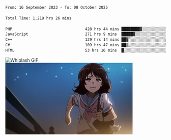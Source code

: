 


  
 
 <!--START_SECTION:waka-->

```txt
From: 16 September 2023 - To: 08 October 2025

Total Time: 1,219 hrs 26 mins

PHP                                428 hrs 44 mins ████████▓░░░░░░░░░░░░░░░░   34.81 %
JavaScript                         271 hrs 9 mins  █████▓░░░░░░░░░░░░░░░░░░░   22.02 %
C++                                129 hrs 14 mins ██▓░░░░░░░░░░░░░░░░░░░░░░   10.49 %
C#                                 109 hrs 47 mins ██▒░░░░░░░░░░░░░░░░░░░░░░   08.91 %
HTML                               53 hrs 16 mins  █░░░░░░░░░░░░░░░░░░░░░░░░   04.33 %
```

<!--END_SECTION:waka-->

<p>
  <img src="whiplash.gif" alt="Whiplash GIF" width="420" height="500"/>
  <img src="kumiko_run.gif" alt="Kumiko Run GIF" width="400"/>
</p>
